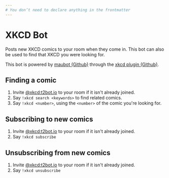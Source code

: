 ```yaml
---
# You don’t need to declare anything in the frontmatter
---
```


# XKCD Bot

Posts new XKCD comics to your room when they come in. This bot can also be used to find that XKCD you were looking for.

This bot is powered by [maubot (Github)](https://github.com/maubot/maubot) through the [xkcd plugin (Github)](https://github.com/maubot/xkcd).


## Finding a comic

1. Invite [@xkcd:t2bot.io](https://matrix.to/#/@xkcd:t2bot.io) to your room if it isn't already joined.
2. Say `!xkcd search <keywords>` to find related comics.
2. Say `!xkcd <number>`, using the `<number>` of the comic you're looking for.

## Subscribing to new comics

1. Invite [@xkcd:t2bot.io](https://matrix.to/#/@xkcd:t2bot.io) to your room if it isn't already joined.
2. Say `!xkcd subscribe`

## Unsubscribing from new comics

1. Invite [@xkcd:t2bot.io](https://matrix.to/#/@xkcd:t2bot.io) to your room if it isn't already joined.
2. Say `!xkcd unsubscribe`
